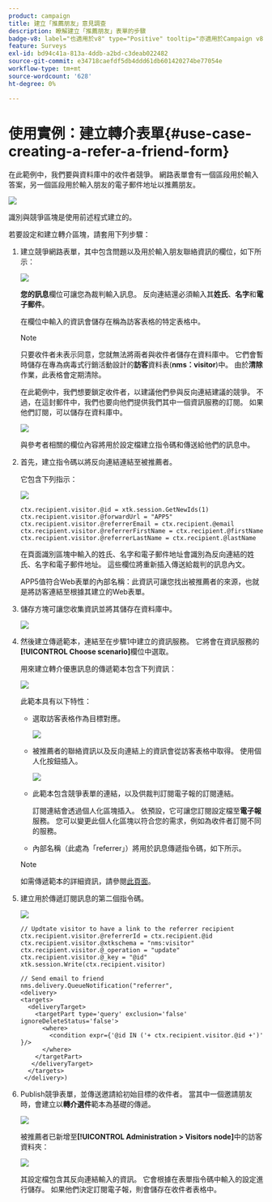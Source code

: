 ```yaml
---
product: campaign
title: 建立「推薦朋友」意見調查
description: 瞭解建立「推薦朋友」表單的步驟
badge-v8: label="也適用於v8" type="Positive" tooltip="亦適用於Campaign v8"
feature: Surveys
exl-id: bd94c41a-813a-4ddb-a2bd-c3deab022482
source-git-commit: e34718caefdf5db4ddd61db601420274be77054e
workflow-type: tm+mt
source-wordcount: '628'
ht-degree: 0%

---
```


# 使用實例：建立轉介表單{#use-case-creating-a-refer-a-friend-form}



在此範例中，我們要與資料庫中的收件者競爭。 網路表單會有一個區段用於輸入答案，另一個區段用於輸入朋友的電子郵件地址以推薦朋友。

![](assets/s_ncs_admin_survey_viral_sample_0.png)

識別與競爭區塊是使用前述程式建立的。

若要設定和建立轉介區塊，請套用下列步驟：

1. 建立競爭網路表單，其中包含問題以及用於輸入朋友聯絡資訊的欄位，如下所示：

   ![](assets/s_ncs_admin_survey_viral_sample_2.png)

   **您的訊息**&#x200B;欄位可讓您為裁判輸入訊息。 反向連結還必須輸入其&#x200B;**姓氏**、**名字**&#x200B;和&#x200B;**電子郵件**。

   在欄位中輸入的資訊會儲存在稱為訪客表格的特定表格中。

   >[!NOTE]
   >
   >只要收件者未表示同意，您就無法將兩者與收件者儲存在資料庫中。 它們會暫時儲存在專為病毒式行銷活動設計的&#x200B;**訪客**&#x200B;資料表(**nms：visitor**)中。 由於&#x200B;**清除**&#x200B;作業，此表格會定期清除。
   >
   >在此範例中，我們想要鎖定收件者，以建議他們參與反向連結建議的競爭。 不過，在這封郵件中，我們也要向他們提供我們其中一個資訊服務的訂閱。 如果他們訂閱，可以儲存在資料庫中。

   ![](assets/s_ncs_admin_survey_viral_sample_5.png)

   與參考者相關的欄位內容將用於設定檔建立指令碼和傳送給他們的訊息中。

1. 首先，建立指令碼以將反向連結連結至被推薦者。

   它包含下列指示：

   ![](assets/s_ncs_admin_survey_viral_sample_4.png)

   ```
   ctx.recipient.visitor.@id = xtk.session.GetNewIds(1)
   ctx.recipient.visitor.@forwardUrl = "APP5"
   ctx.recipient.visitor.@referrerEmail = ctx.recipient.@email
   ctx.recipient.visitor.@referrerFirstName = ctx.recipient.@firstName
   ctx.recipient.visitor.@referrerLastName = ctx.recipient.@lastName
   ```

   在頁面識別區塊中輸入的姓氏、名字和電子郵件地址會識別為反向連結的姓氏、名字和電子郵件地址。 這些欄位將重新插入傳送給裁判的訊息內文。

   APP5值符合Web表單的內部名稱：此資訊可讓您找出被推薦者的來源，也就是將訪客連結至根據其建立的Web表單。

1. 儲存方塊可讓您收集資訊並將其儲存在資料庫中。

   ![](assets/s_ncs_admin_survey_viral_sample_4b.png)

1. 然後建立傳遞範本，連結至在步驟1中建立的資訊服務。 它將會在資訊服務的&#x200B;**[!UICONTROL Choose scenario]**&#x200B;欄位中選取。

   用來建立轉介優惠訊息的傳遞範本包含下列資訊：

   ![](assets/s_ncs_admin_survey_viral_sample_7.png)

   此範本具有以下特性：

   * 選取訪客表格作為目標對應。

     ![](assets/s_ncs_admin_survey_viral_sample_7b.png)

   * 被推薦者的聯絡資訊以及反向連結上的資訊會從訪客表格中取得。 使用個人化按鈕插入。

     ![](assets/s_ncs_admin_survey_viral_sample_7a.png)

   * 此範本包含競爭表單的連結，以及供裁判訂閱電子報的訂閱連結。

     訂閱連結會透過個人化區塊插入。 依預設，它可讓您訂閱設定檔至&#x200B;**電子報**&#x200B;服務。 您可以變更此個人化區塊以符合您的需求，例如為收件者訂閱不同的服務。

   * 內部名稱（此處為「referrer」）將用於訊息傳遞指令碼，如下所示。

   >[!NOTE]
   >
   >如需傳遞範本的詳細資訊，請參閱[此頁面](../../delivery/using/about-templates.md)。

1. 建立用於傳遞訂閱訊息的第二個指令碼。

   ![](assets/s_ncs_admin_survey_viral_sample_7c.png)

   ```
   // Updtate visitor to have a link to the referrer recipient
   ctx.recipient.visitor.@referrerId = ctx.recipient.@id
   ctx.recipient.visitor.@xtkschema = "nms:visitor"
   ctx.recipient.visitor.@_operation = "update" 
   ctx.recipient.visitor.@_key = "@id" 
   xtk.session.Write(ctx.recipient.visitor)
   
   // Send email to friend
   nms.delivery.QueueNotification("referrer",
   <delivery>
   <targets>
     <deliveryTarget>
       <targetPart type='query' exclusion='false' ignoreDeleteStatus='false'>
         <where>
           <condition expr={'@id IN ('+ ctx.recipient.visitor.@id +')' }/>
         </where>
       </targetPart>
      </deliveryTarget>
     </targets>
    </delivery>)
   ```

1. Publish競爭表單，並傳送邀請給初始目標的收件者。 當其中一個邀請朋友時，會建立以&#x200B;**轉介選件**&#x200B;範本為基礎的傳遞。

   ![](assets/s_ncs_admin_survey_viral_sample_8.png)

   被推薦者已新增至&#x200B;**[!UICONTROL Administration > Visitors node]**&#x200B;中的訪客資料夾：

   ![](assets/s_ncs_admin_survey_viral_sample_9.png)

   其設定檔包含其反向連結輸入的資訊。 它會根據在表單指令碼中輸入的設定進行儲存。 如果他們決定訂閱電子報，則會儲存在收件者表格中。
